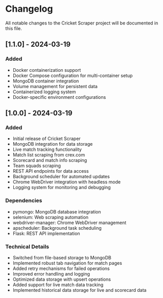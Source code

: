 # Changelog

All notable changes to the Cricket Scraper project will be documented in this file.

## [1.1.0] - 2024-03-19

### Added
- Docker containerization support
- Docker Compose configuration for multi-container setup
- MongoDB container integration
- Volume management for persistent data
- Containerized logging system
- Docker-specific environment configurations

## [1.0.0] - 2024-03-19

### Added
- Initial release of Cricket Scraper
- MongoDB integration for data storage
- Live match tracking functionality
- Match list scraping from crex.com
- Scorecard and match info scraping
- Team squads scraping
- REST API endpoints for data access
- Background scheduler for automated updates
- Chrome WebDriver integration with headless mode
- Logging system for monitoring and debugging

### Dependencies
- pymongo: MongoDB database integration
- selenium: Web scraping automation
- webdriver-manager: Chrome WebDriver management
- apscheduler: Background task scheduling
- Flask: REST API implementation

### Technical Details
- Switched from file-based storage to MongoDB
- Implemented robust tab navigation for match pages
- Added retry mechanisms for failed operations
- Improved error handling and logging
- Optimized data storage with upsert operations
- Added support for live match data tracking
- Implemented historical data storage for live and scorecard data 